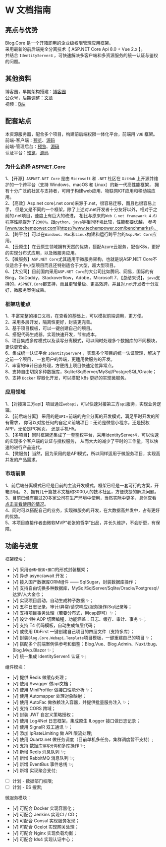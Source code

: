 ﻿# W 文档指南
## 亮点与优势

Blog.Core 是一个开箱即用的企业级权限管理应用框架。  
采用最新的前后端完全分离技术【 ASP.NET Core Api 8.0 + Vue 2.x 】。  
并结合 `IdentityServer4` ，可快速解决多客户端和多资源服务的统一认证与鉴权的问题。   
  
## 其他资料

博客园，早期架构搭建：[博客园](https://www.cnblogs.com/laozhang-is-phi/p/9495618.html)  
公众号，后期调整：[文章](https://mvp.neters.club/MVP_aspnetcore_2020/2020)  
视频：[B站](https://www.bilibili.com/video/BV1vC4y1p7Za)    


## 配套站点

本资源服务器，配合多个项目，构建前后端权限一体化平台，前端用 `VUE` 框架。  
前端-客户端：[预览](https://vueadmin.neters.club/)、[源码](https://github.com/anjoy8/Blog.Admin)     
前端-管理后台：[预览](http://vueblog.neters.club/)、[源码](https://github.com/anjoy8/Blog.Vue)     
认证平台：[预览](https://ids.neters.club/)、[源码](https://github.com/anjoy8/Blog.IdentityServer)       


### 为什么选择 ASPNET.Core
1、【开源】`ASPNET.NET Core` 是由 `Microsoft` 和 `.NET` 社区在 `GitHub` 上开源并维护的一个跨平台（支持 Windows、macOS 和 Linux）的新一代高性能框架，
拥有十分广泛的社区与支持者，可用于构建web应用、物联网IOT应用和移动端应用。  
2、【高效】Asp.net core(.net core)来源于.net，很容易迁移，而且也很容易上手，
但是又是不同的一个框架，除了上述对.net开发者十分友好以外，相对于之前的.net项目，速度上有巨大的改进，
相比与原来的`Web（.net framework 4.6）`程序性能提升了`2300%`。跟`python`、`java`等相同环境比较，性能都要优越，
参考[www.techempower.com](https://www.techempower.com/benchmarks/)。  
3、【跨平台】可以在`Windows`、`Mac`和`Linux`构建和运行跨平台的`Asp.Net Core`应用。  
4、【云原生】在云原生领域拥有天然的优势，搭配Azure云服务，配合K8s，更好的实现分布式应用，以及微服务应用。   
5、【微服务】`ASP.NET Core`尤其适用于微服务架构，也就是说ASP.NET Core不仅适合于中小型项目而且还特别适合于大型，超大型项目。  
6、【大公司】目前国内采用`ASP.NET Core`的大公司比如腾讯、网易，国际的有Bing，GoDaddy，Stackoverflow，Adobe，Microsoft
7、【总结来说】，`java`支持的，`ASPNET.Core`都支持，而且更轻量级、更高效跨，并且对.net开发者十分友好，微服务案例成熟。



### 框架功能点
1、丰富完整的接口文档，在查看的基础上，可以模拟前端调用，更方便。  
2、采用多层开发，隔离性更好，封装更完善。  
3、基于项目模板，可以一键创建自己的项目。  
4、搭配代码生成器，实现快速开发，节省成本。  
5、项目集成多库模式以及读写分离模式，可以同时处理多个数据库的不同模块，更快更安全。  
6、集成统一认证平台 `IdentityServer4` ，实现多个项目的统一认证管理，解决了之前一个项目，
一套用户的弊端，更适用微服务的开发。  
7、丰富的审计日志处理，方便线上项目快速定位异常点。  
8、支持自由切换多种数据库，Sqlite/SqlServer/MySql/PostgreSQL/Oracle；  
9、支持 `Docker` 容器化开发，可以搭配 k8s 更好的实现微服务。  


### 应用领域
1、【对接第三方api】项目通过`webapi`，可以快速对接第三方`api`服务，实现业务逻辑。  
2、【前后端分离】 采用的是`API`+前端的完全分离的开发模式，满足平时开发的所有需求，
你可以对接任何的自定义前端项目：无论是微信小程序，还是授权APP，无论是PC网页，
还是手机H5。  
3、【多项目】同时框架还集成了一套鉴权平台，采用IdentityServer4，可以快速的实现多个客户端的认证与授权服务，
从而大大的减少了平时的工作量，可以快速的进行产品迭代。  
4、【微服务】当然，因为采用的是API模式，所以同样适用于微服务项目，实现高并发的产品需求。  



### 市场前景
1、前后端分离模式已经是目前的主流开发模式，框架已经是一套可行的方案，开箱即用。 
2、拥有几十篇技术文档和3000人的技术社区，方便快捷的解决问题。  
3、目前已经有超过20多家公司在生产环境中使用，当然实际中更多，具体查看 [点击查看使用的情况](https://github.com/anjoy8/Blog.Core/issues/75)。  
4、同时可以搭配自己的业务，实现微服务的开发，在大数据高并发中，占有更好的优势。  
5、本项目直接作者由微软MVP“老张的哲学”出品，并长久维护，不会断更，有保障。



## 功能与进度

框架模块：  
- [√] 采用`仓储+服务+接口`的形式封装框架；
- [√] 异步 async/await 开发；
- [√] 接入国产数据库ORM组件 —— SqlSugar，封装数据库操作；
- [√] 支持自由切换多种数据库，MySql/SqlServer/Sqlite/Oracle/Postgresql/达梦/人大金仓；
- [√] 实现项目启动，自动生成种子数据 ✨； 
- [√] 五种日志记录，审计/异常/请求响应/服务操作/Sql记录等； 
- [√] 支持项目事务处理（若要分布式，用cap即可）✨；
- [√] 设计4种 AOP 切面编程，功能涵盖：日志、缓存、审计、事务 ✨；
- [√] 支持 T4 代码模板，自动生成每层代码；
- [√] 或使用 DbFirst 一键创建自己项目的四层文件（支持多库）；
- [√] 封装`Blog.Core.Webapi.Template`项目模板，一键重建自己的项目 ✨；
- [√] 搭配多个前端案例供参考和借鉴：Blog.Vue、Blog.Admin、Nuxt.tbug、Blog.Mvp.Blazor ✨；
- [√] 统一集成 IdentityServer4 认证 ✨;

组件模块：
- [√] 提供 Redis 做缓存处理；
- [√] 使用 Swagger 做api文档；
- [√] 使用 MiniProfiler 做接口性能分析 ✨；
- [√] 使用 Automapper 处理对象映射；  
- [√] 使用 AutoFac 做依赖注入容器，并提供批量服务注入 ✨；
- [√] 支持 CORS 跨域；
- [√] 封装 JWT 自定义策略授权；
- [√] 使用 Log4Net 日志框架，集成原生 ILogger 接口做日志记录；
- [√] 使用 SignalR 双工通讯 ✨；
- [√] 添加 IpRateLimiting 做 API 限流处理;
- [√] 使用 Quartz.net 做任务调度（目前单机多任务，集群调度暂不支持）;
- [√] 支持 数据库`读写分离`和多库操作 ✨;
- [√] 新增 Redis 消息队列 ✨;
- [√] 新增 RabbitMQ 消息队列 ✨;
- [√] 新增 EventBus 事件总线 ✨;
- [√] 新增 实现聚合支付;
- [ ] 计划 - 数据部门权限;
- [ ] 计划 - ES 搜索;

微服务模块：
- [√] 可配合 Docker 实现容器化；
- [√] 可配合 Jenkins 实现CI / CD；
- [√] 可配合 Consul 实现服务发现；
- [√] 可配合 Ocelot 实现网关处理；
- [√] 可配合 Nginx  实现负载均衡；
- [√] 可配合 Ids4   实现认证中心；


&nbsp;




